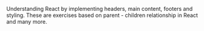 Understanding React by implementing headers, main content, footers and styling.
These are exercises based on parent - children relationship in React and many more. 
